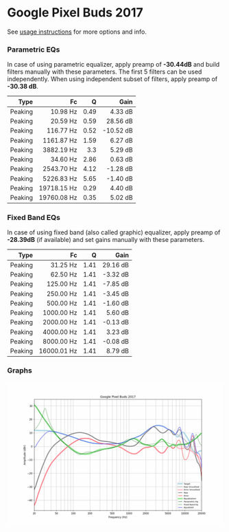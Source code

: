 # Google Pixel Buds 2017
See [usage instructions](https://github.com/jaakkopasanen/AutoEq#usage) for more options and info.

### Parametric EQs
In case of using parametric equalizer, apply preamp of **-30.44dB** and build filters manually
with these parameters. The first 5 filters can be used independently.
When using independent subset of filters, apply preamp of **-30.38 dB**.

| Type    | Fc          |    Q | Gain      |
|--------:|------------:|-----:|----------:|
| Peaking | 10.98 Hz    | 0.49 | 4.33 dB   |
| Peaking | 20.59 Hz    | 0.59 | 28.56 dB  |
| Peaking | 116.77 Hz   | 0.52 | -10.52 dB |
| Peaking | 1161.87 Hz  | 1.59 | 6.27 dB   |
| Peaking | 3882.19 Hz  | 3.3  | 5.29 dB   |
| Peaking | 34.60 Hz    | 2.86 | 0.63 dB   |
| Peaking | 2543.70 Hz  | 4.12 | -1.28 dB  |
| Peaking | 5226.83 Hz  | 5.65 | -1.40 dB  |
| Peaking | 19718.15 Hz | 0.29 | 4.40 dB   |
| Peaking | 19760.08 Hz | 0.35 | 5.02 dB   |

### Fixed Band EQs
In case of using fixed band (also called graphic) equalizer, apply preamp of **-28.39dB**
(if available) and set gains manually with these parameters.

| Type    | Fc          |    Q | Gain     |
|--------:|------------:|-----:|---------:|
| Peaking | 31.25 Hz    | 1.41 | 29.16 dB |
| Peaking | 62.50 Hz    | 1.41 | -3.32 dB |
| Peaking | 125.00 Hz   | 1.41 | -7.85 dB |
| Peaking | 250.00 Hz   | 1.41 | -3.45 dB |
| Peaking | 500.00 Hz   | 1.41 | -1.60 dB |
| Peaking | 1000.00 Hz  | 1.41 | 5.60 dB  |
| Peaking | 2000.00 Hz  | 1.41 | -0.13 dB |
| Peaking | 4000.00 Hz  | 1.41 | 3.23 dB  |
| Peaking | 8000.00 Hz  | 1.41 | -0.08 dB |
| Peaking | 16000.01 Hz | 1.41 | 8.79 dB  |

### Graphs
![](./Google%20Pixel%20Buds%202017.png)